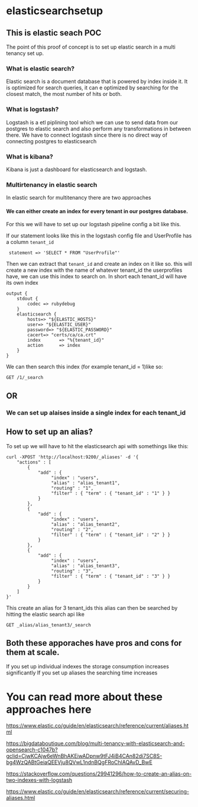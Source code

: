 # elasticsearchsetup
## This is elastic seach POC
The point of this proof of concept is to set up elastic search in a multi tenancy set up. 
### What is elastic search? 
Elastic search is a document database that is powered by index inside it. It is optimized for search queries, it can e optimized by searching for the closest match, the most number of hits or both.
### What is logstash?
Logstash is a etl piplining tool which we can use to send data from our postgres to elastic search and also perform any transformations in between there.
We have to connect logstash since there is no direct way of connecting postgres to elasticsearch

### What is kibana? 
Kibana is just a dashboard for elasticsearch and logstash.

### Multirtenancy in elastic search
In elastic search for multitenancy there are two approaches
#### We can either create an index for every tenant in our postgres database.
For this we will have to set up our logstash pipeline config  a bit like this.

If our statement looks like this in the logstash config file and UserProfile has a column `tenant_id`

```
 statement => 'SELECT * FROM "UserProfile"'
```

Then we can extract that `tenant_id` and create an index on it like so. this will create a new index with the name of whatever tenant_id the userprofiles have, we can use this index to search on. In short each tenant_id will have its own index
```
output {  
    stdout {  
        codec => rubydebug   
    }
    elasticsearch {  
        hosts=> "${ELASTIC_HOSTS}"
        user=> "${ELASTIC_USER}"
        password=> "${ELASTIC_PASSWORD}"
        cacert=> "certs/ca/ca.crt"
        index       => "%{tenant_id}"
        action      => index
    }  
} 
```
We can then search this index (for example tenant_id =  1)like so: 

```
GET /1/_search
```




## OR
### We can set up alaises inside a single index for each tenant_id

## How to set up an alias? 
To set up we will have to hit the elasticsearch api with somethings like this: 

```
curl -XPOST 'http://localhost:9200/_aliases' -d '{
    "actions" : [
        {
            "add" : {
                 "index" : "users",
                 "alias" : "alias_tenant1",
                 "routing" : "1",
                 "filter" : { "term" : { "tenant_id" : "1" } }
            }
        },
        {
            "add" : {
                 "index" : "users",
                 "alias" : "alias_tenant2",
                 "routing" : "2",
                 "filter" : { "term" : { "tenant_id" : "2" } }
            }
        },
        {
            "add" : {
                 "index" : "users",
                 "alias" : "alias_tenant3",
                 "routing" : "3",
                 "filter" : { "term" : { "tenant_id" : "3" } }
            }
        }
    ]
}'
```
This create an alias for 3 tenant_ids this alias can then be searched by hitting the elastic search api
like
```
GET _alias/alias_tenant3/_search
```

## Both these apporaches have pros and cons for them at scale.
If you set up individual indexes the storage consumption increases significantly
If you set up aliases the searching time increases

# You can read more about these approaches here


https://www.elastic.co/guide/en/elasticsearch/reference/current/aliases.html

https://bigdataboutique.com/blog/multi-tenancy-with-elasticsearch-and-opensearch-c1047b?gclid=CjwKCAjw6eWnBhAKEiwADpnw9tFJ4iB4CAn82di7SC8S-bg4WzQABtGeiaQEEVju8QVwL1ndnBQgFRoChlAQAvD_BwE

https://stackoverflow.com/questions/29941296/how-to-create-an-alias-on-two-indexes-with-logstash

https://www.elastic.co/guide/en/elasticsearch/reference/current/securing-aliases.html

